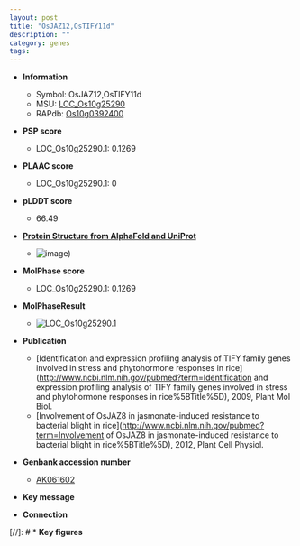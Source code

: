 ```yaml
---
layout: post
title: "OsJAZ12,OsTIFY11d"
description: ""
category: genes
tags: 
---
```


* **Information**  
    + Symbol: OsJAZ12,OsTIFY11d  
    + MSU: [LOC_Os10g25290](http://rice.plantbiology.msu.edu/cgi-bin/ORF_infopage.cgi?orf=LOC_Os10g25290)  
    + RAPdb: [Os10g0392400](http://rapdb.dna.affrc.go.jp/viewer/gbrowse_details/irgsp1?name=Os10g0392400)  

* **PSP score**  
    + LOC_Os10g25290.1: 0.1269 

* **PLAAC score**  
    + LOC_Os10g25290.1: 0 

* **pLDDT score**
    + 66.49

* **[Protein Structure from AlphaFold and UniProt](https://www.uniprot.org/uniprotkb/Q7XEZ1/entry#structure)**
    + ![image](https://ricepsp.github.io/images/Q7/AF-Q7XEZ1-F1.png))

* **MolPhase score**
    + LOC_Os10g25290.1: 0.1269

* **MolPhaseResult**
    + ![LOC_Os10g25290.1](https://ricepsp.github.io/pictures/LOC_Os10g/LOC_Os10g25290.1.png)

* **Publication**  
    + [Identification and expression profiling analysis of TIFY family genes involved in stress and phytohormone responses in rice](http://www.ncbi.nlm.nih.gov/pubmed?term=Identification and expression profiling analysis of TIFY family genes involved in stress and phytohormone responses in rice%5BTitle%5D), 2009, Plant Mol Biol.
    + [Involvement of OsJAZ8 in jasmonate-induced resistance to bacterial blight in rice](http://www.ncbi.nlm.nih.gov/pubmed?term=Involvement of OsJAZ8 in jasmonate-induced resistance to bacterial blight in rice%5BTitle%5D), 2012, Plant Cell Physiol.

* **Genbank accession number**  
    + [AK061602](http://www.ncbi.nlm.nih.gov/nuccore/AK061602)

* **Key message**  

* **Connection**  

[//]: # * **Key figures**  


